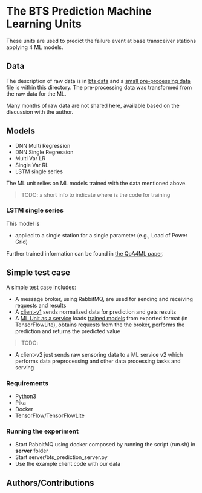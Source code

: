 #  The BTS Prediction Machine Learning Units

These units are  used to predict the failure event at base transceiver stations applying 4 ML models.

## Data
The description of raw data is in [bts data](../../data/bts/README.md) and a [small pre-processing data file](data/) is within this directory. The pre-processing data was transformed from the raw data for the ML.

Many months of raw data are not shared here, available based on the discussion with the author.

## Models
* DNN Multi Regression
* DNN Single Regression
* Multi Var LR
* Single Var RL
* LSTM single series

The ML unit relies on ML models trained with the data mentioned above.
>TODO: a short info to indicate where is the code for training

### LSTM single series
This model is
* applied to a single station for a single parameter (e.g., Load of Power Grid)

Further trained information can be found in [the QoA4ML paper](https://research.aalto.fi/files/65786264/main.pdf).

## Simple test case
A simple test case includes:
- A message broker, using RabbitMQ,  are used for sending and receiving requests and results
- A [client-v1](client-v1/) sends normalized data for prediction and gets results
- A [ML Unit as a service](service-v1/) loads [trained models](models/) from exported format (in TensorFlowLite), obtains requests from the the broker, performs the prediction and returns the predicted value

>TODO:
- A client-v2 just sends raw sensoring data to a ML service v2 which performs data preprocessing and other data processing tasks and serving

### Requirements
- Python3
- Pika
- Docker
- TensorFlow/TensorFlowLite
### Running the experiment
- Start RabbitMQ using docker composed by running the script (run.sh) in **server** folder
- Start server/bts_prediction_server.py
- Use the example client code with our data

## Authors/Contributions
